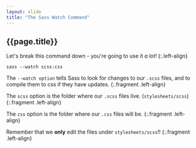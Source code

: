 ```yaml
---
layout: slide
title: "The Sass Watch Command"
---
```


## {{page.title}}

Let's break this command down - you're going to use it *a lot*!
{:.left-align}

<pre><code class="sass css">sass --watch scss:css</code></pre>

The `--watch option` tells Sass to look for changes to our `.scss` files, and to compile them to css if they have updates.
{:.fragment .left-align}

The `scss` option is the folder where our `.scss` files
live. (`stylesheets/scss`)
{:.fragment .left-align}

The `css` option is the folder where our `.css` files will be.
{:.fragment .left-align}

Remember that we **only** edit the files under `stylesheets/scss`!!
{:.fragment .left-align}
